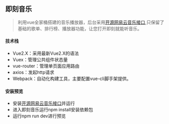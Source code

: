 ## 即刻音乐
> 利用vue全家桶搭建的音乐播放器，后台采用[开源网易云音乐接口]( https://binaryify.github.io/NeteaseCloudMusicApi/#/),只保留了基础的歌单、排行榜、播放器功能，让您打开即刻就能听音乐。

#### 技术栈

- Vue2.X：采用最新Vue2.X的语法
- Vuex：管理公共组件状态量
- vue-router：管理单页面应用路由
- axios：发起http请求
- Webpack：自动化构建工具，主要配置vue-cli脚手架提供。

#### 安装预览

- 安装[开源网易云音乐接口]( https://binaryify.github.io/NeteaseCloudMusicApi/#/)并运行
- 进入即刻音乐运行npm install安装依赖包
- 运行npm run dev进行预览

